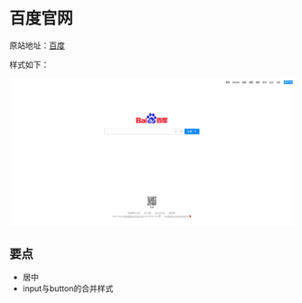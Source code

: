 # 百度官网

原站地址：[百度](https://www.baidu.com/)

样式如下：

![](https://github.com/icecouple/css-projects/blob/master/subjects/3.baiduIndex/resources/baidu.png)

## 要点

* 居中
* input与button的合并样式
